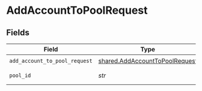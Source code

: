 # AddAccountToPoolRequest


## Fields

| Field                                                                            | Type                                                                             | Required                                                                         | Description                                                                      |
| -------------------------------------------------------------------------------- | -------------------------------------------------------------------------------- | -------------------------------------------------------------------------------- | -------------------------------------------------------------------------------- |
| `add_account_to_pool_request`                                                    | [shared.AddAccountToPoolRequest](../../models/shared/addaccounttopoolrequest.md) | :heavy_check_mark:                                                               | N/A                                                                              |
| `pool_id`                                                                        | *str*                                                                            | :heavy_check_mark:                                                               | The pool ID.                                                                     |